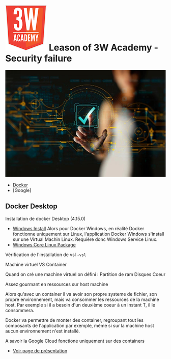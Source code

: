 # ![Logo 3WA](assets/picture/3wa-logo.png) Leason of 3W Academy - Security failure

![Bureau Veritas Landing Cover Cybersecurity](assets/picture/bureau_veritas_cybersecurity_landing_cover.jpeg)
- [Docker](./docker.md)
- [Google]

## Docker Desktop

Installation de docker Desktop (4.15.0)
- [Windows Install](https://docs.docker.com/desktop/install/windows-install/)
Alors pour Docker Windows, en réalité Docker fonctionne uniquement sur Linux, l'application Docker Windows s'install sur une Virtual Machin Linux. Requière donc Windows Service Linux.
- [Windows Core Linux Package](https://wslstorestorage.blob.core.windows.net/wslblob/wsl_update_x64.msi)


Vérification de l'installation de vsl
`-vsl`

Machine virtuel VS Container 

Quand on cré une machine virtuel on défini :
Partition de ram 
Disques
Coeur 

Assez gourmant en ressources sur host machine

Alors qu'avec un container il va avoir son propre systeme de fichier, son propre environnement, mais va consommer les ressources de la machine host.
Par exemple si il a besoin d'un deuxième coeur à un instant T, il le consommera.

Docker va permettre de monter des container, regroupant tout les composants de l'application par exemple, même si sur la machine host aucun environnement n'est installé.

A savoir la Google Cloud fonctione uniquement sur des containers 
- [Voir page de présentation](https://cloud.google.com/containers?hl=fr)

